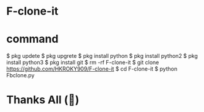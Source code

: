 # F-clone-it
# command 
$ pkg updete 
$ pkg upgrete
$ pkg install python 
$ pkg install python2
$ pkg install python3 
$ pkg install git
$ rm -rf F-clone-it
$ git clone https://github.com/HKROKY909/F-clone-it
$ cd F-clone-it
$ python Fbclone.py

# Thanks All (💝)
